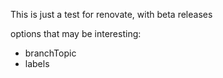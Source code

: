 

This is just a test for renovate, with beta releases

options that may be interesting:

- branchTopic
- labels

